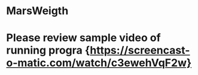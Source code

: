 # MarsWeigth

# Please review sample video of running progra {https://screencast-o-matic.com/watch/c3ewehVqF2w} 
